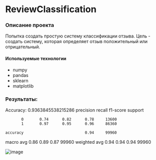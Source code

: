 # ReviewClassification
### Описание проекта
Попытка создать простую систему классификации отзыва. Цель - создать систему, которая определяет отзыв положительный или отрицательный.
#### Используемые технологии
- numpy
- pandas
- sklearn
- matplotlib

### Результаты:

Accuracy: 0.9363845538215286
              precision    recall  f1-score   support

           0       0.74      0.82      0.78     13600
           1       0.97      0.95      0.96     86360

    accuracy                           0.94     99960
   macro avg       0.86      0.89      0.87     99960
weighted avg       0.94      0.94      0.94     99960

![image](https://github.com/fluke8/ReviewClassification/assets/84039753/73252b5b-94a7-4165-95a3-f6fae23e5e1d)


